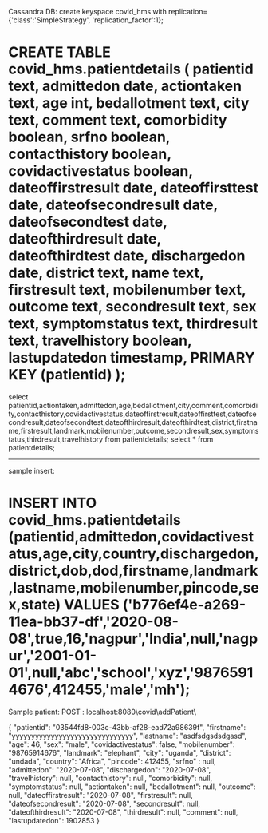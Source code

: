 Cassandra DB:
create keyspace covid_hms with replication={'class':'SimpleStrategy', 'replication_factor':1};

CREATE TABLE covid_hms.patientdetails (
	patientid text,
	admittedon date,
	actiontaken text,
	age int,
	bedallotment text,
	city text,
	comment text,
	comorbidity boolean,
	srfno boolean,
	contacthistory boolean,
	covidactivestatus boolean,
	dateoffirstresult date,
	dateoffirsttest date,
	dateofsecondresult date,
	dateofsecondtest date,
	dateofthirdresult date,
	dateofthirdtest date,
	dischargedon date,
	district text,
	name text,
	firstresult text,
	mobilenumber text,
	outcome text,
	secondresult text,
	sex text,
	symptomstatus text,
	thirdresult text,
	travelhistory boolean,
	lastupdatedon timestamp,
	PRIMARY KEY (patientid)
);
===============================================================================================================
select patientid,actiontaken,admittedon,age,bedallotment,city,comment,comorbidity,contacthistory,covidactivestatus,dateoffirstresult,dateoffirsttest,dateofsecondresult,dateofsecondtest,dateofthirdresult,dateofthirdtest,district,firstname,firstresult,landmark,mobilenumber,outcome,secondresult,sex,symptomstatus,thirdresult,travelhistory  from patientdetails;
select * from patientdetails;






----------------------------------------------------------------------------------------------------------------
sample insert:

INSERT INTO covid_hms.patientdetails (patientid,admittedon,covidactivestatus,age,city,country,dischargedon,district,dob,dod,firstname,landmark,lastname,mobilenumber,pincode,sex,state) VALUES ('b776ef4e-a269-11ea-bb37-df','2020-08-08',true,16,'nagpur','India',null,'nagpur','2001-01-01',null,'abc','school','xyz','98765914676',412455,'male','mh');
================================================================================================================

Sample patient:
POST : localhost:8080\covid\addPatient\

  {
   "patientid": "03544fd8-003c-43bb-af28-ead72a98639f",
    "firstname": "yyyyyyyyyyyyyyyyyyyyyyyyyyyyyyy",
    "lastname": "asdfsdgsdsdgasd",
    "age": 46,
    "sex": "male",
    "covidactivestatus": false,
    "mobilenumber": "98765914676",
    "landmark": "elephant",
    "city": "uganda",
    "district": "undada",
    "country": "Africa",
    "pincode": 412455,
    "srfno" : null,
    "admittedon": "2020-07-08",
    "dischargedon": "2020-07-08",
    "travelhistory": null,
    "contacthistory": null,
    "comorbidity": null,
    "symptomstatus": null,
    "actiontaken": null,
    "bedallotment": null,
    "outcome": null,
    "dateoffirstresult": "2020-07-08",
    "firstresult": null,
    "dateofsecondresult": "2020-07-08",
    "secondresult": null,
    "dateofthirdresult": "2020-07-08",
    "thirdresult": null,
    "comment": null,
    "lastupdatedon": 1902853
  }





